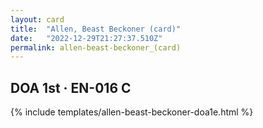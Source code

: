 ```yaml
---
layout: card
title:  "Allen, Beast Beckoner (card)"
date:   "2022-12-29T21:27:37.510Z"
permalink: allen-beast-beckoner_(card)
---
```


## DOA 1st &middot; EN-016 C

{% include templates/allen-beast-beckoner-doa1e.html %}
